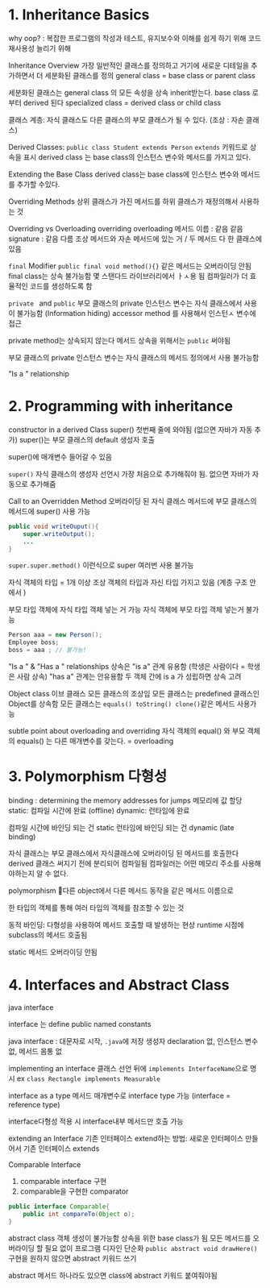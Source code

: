 # 1. Inheritance Basics

why oop? :
복잡한 프로그램의 작성과 테스트, 유지보수와 이해를 쉽게 하기 위해 
코드 재사용성 늘리기 위해


Inheritance Overview
가장 일반적인 클래스를 정의하고 거기에 새로운 디테일을 추가하면서 더 세분화된 클래스를 정의
general class = base class or parent class

세분화된 클래스는 general class 의 모든 속성을 상속 inherit받는다.  base class 로부터 derived 된다
specialized class = derived class or child class

클래스 계층:
자식 클래스도 다른 클래스의 부모 클래스가 될 수 있다. (조상 : 자손 클래스)

Derived Classes:
`public class Student extends Person`
`extends` 키워드로 상속을 표시
derived class 는 base class의 인스턴스 변수와 메서드를 가지고 있다.

Extending the Base Class
derived class는 base class에 인스턴스 변수와 메서드를 추가할 수있다.

Overriding Methods
상위 클래스가 가진 메서드를 하위 클래스가 재정의해서 사용하는 것

Overriding vs Overloading
overriding overloading
메서드 이름 : 같음 같음
signature : 같음 다름
조상 메서드와 자손 메서드에 있는 거 / 두 메서드 다 한 클래스에 있음

`final` Modifier
`public final void method(){}` 같은 메서드는 오버라이딩 안됨
final class는 상속 불가능함
몇 스탠다드 라이브러리에서 ㅏㅅ용 됨
컴파일러가 더 효율적인 코드를 생성하도록 함

`private ` and `public`
부모 클래스의 private 인스턴스 변수는 자식 클래스에서 사용이 불가능함 (Information hiding)
accessor method 를 사용해서 인스턴ㅅ 변수에 접근

private method는 상속되지 않는다
메서드 상속을 위해서는 `public` 써야됨

부모 클래스의 private 인스턴스 변수는  자식 클래스의 메서드 정의에서 사용 불가능함

"Is a " relationship

# 2. Programming with inheritance
constructor in a derived Class
super() 첫번째 줄에 와야됨 (없으면 자바가 자동 추가) 
super()는 부모 클래스의 default 생성자 호출

super()에 매개변수 들어갈 수 있음

`super()`
자식 클래스의 생성자 선언시 가장 처음으로 추가해줘야 됨. 없으면 자바가 자동으로 추가해줌 

Call to an Overridden Method
오버라이딩 된 자식 클래스 메서드에 부모 클래스의 메서드에 super() 사용 가능
```java
public void writeOuput(){
	super.writeOutput();
	...
}
```

`super.super.method()` 이런식으로 super 여러번 사용 불가능

자식 객체의 타입 = 1개 이상
조상 객체의 타입과 자신 타입 가지고 있음 (계층 구조 안에서 ) 

부모 타입 객체에 자식 타입 객체 넣는 거 가능
자식 객체에 부모 타입 객체 넣는거 불가능

```java
Person aaa = new Person();
Employee boss;
boss = aaa ; // 불가능!
```

"Is a " & "Has a " relationships
상속은 "is a" 관계 유용함 (학생은 사람이다 = 학생은 사람 상속)
"has a" 관계는 안유용함
두 객체 간에 is a 가 성립하면 상속 고려

Object class
이브 클래스
모든 클래스의 조상임 모든 클래스는 predefined 클래스인 Object를 상속함
모든 클래스는 `equals() toString() clone()`같은 메서드 사용가능


subtle point about overloading and overriding
자식 객체의 equal()  와 부모 객체의 equals() 는 다른 매개변수를 갖는다. = overloading 

# 3. Polymorphism 다형성

binding : determining the memory addresses for jumps
메모리에 값 할당
static: 컴파일 시간에 완료 (offline)
dynamic: 런타임에 완료

컴파일 시간에 바인딩 되는 건 static
런타임에 바인딩 되는 건 dynamic (late binding)

자식 클래스는 부모 클래스에서 자식클래스에 오버라이딩 된 메서드를 호출한다
derived 클래스 써지기 전에 분리되어 컴파일됨
컴파일러는 어떤 메모리 주소를 사용해야하는지 알 수 없다.


polymorphism
다른 object에서 다른 메서드 동작을 같은 메서드 이름으로

한 타입의 객체를 통해 여러 타입의 객체를 참조할 수 있는 것

동적 바인딩:
다형성을 사용하여 메서드 호출할 때 발생하는 현상
runtime 시점에 subclass의 메서드 호출됨

static 메서드 오버라이딩 안됨


# 4. Interfaces and Abstract Class

java interface

interface 는 define public named constants

java interface :
대문자로 시작, `.java`에 저장
생성자 declaration 없, 인스턴스 변수 없, 메서드 몸통 없

implementing an interface
클래스 선언 뒤에 `implements InterfaceName`으로 명시
ex `class Rectangle implements Measurable`

interface as a type
메서드 매개변수로 interface type 가능 (interface = reference type)

interface다형성 적용 시 interface내부 메서드만 호출 가능

extending an Interface
기존 인터페이스 extend하는 방법:
새로운 인터페이스 만들어서 기존 인터페이스 extends

Comparable Interface
1. comparable interface 구현
2. comparable을 구현한 comparator 

```java
public interface Comparable{
	public int compareTo(Object o);
}
```



abstract class
객체 생성이 불가능함
상속을 위한 base class가 됨
모든 메서드를 오버라이딩 할 필요 없이 프로그램 디자인 단순화
`public abstract void drawHere()`
구현을 원하지 않으면 abstract 키워드 쓰기

abstract 메서드 하나라도 있으면 class에 abstract 키워드 붙여줘야됨



